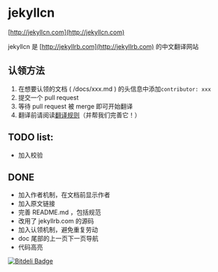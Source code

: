 jekyllcn
========

[http://jekyllcn.com](http://jekyllcn.com)

jekyllcn 是 [http://jekyllrb.com](http://jekyllrb.com) 的中文翻译网站

## 认领方法

1. 在想要认领的文档 ( /docs/xxx.md ) 的头信息中添加`contributor: xxx`
2. 提交一个 pull request
3. 等待 pull request 被 merge 即可开始翻译
4. 翻译前请阅读[翻译规则](https://github.com/jekyllcn/jekyllcn.github.io/wiki/%E7%BF%BB%E8%AF%91%E8%A7%84%E5%88%99)（并帮我们完善它！）

## TODO list:

* 加入校验

## DONE

* 加入作者机制，在文档前显示作者
* 加入原文链接
* 完善 README.md ，包括规范
* 改用了 jekyllrb.com 的源码
* 加入认领机制，避免重复劳动
* doc 尾部的上一页下一页导航
* 代码高亮


[![Bitdeli Badge](https://d2weczhvl823v0.cloudfront.net/jekyllcn/jekyllcn.github.io/trend.png)](https://bitdeli.com/free "Bitdeli Badge")

